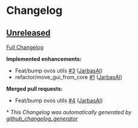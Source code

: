 # Changelog

## [Unreleased](https://github.com/OpenVoiceOS/ovos-gui/tree/HEAD)

[Full Changelog](https://github.com/OpenVoiceOS/ovos-gui/compare/df12af7ee5204fdf331a0694fc1dafa2a54e2a5a...HEAD)

**Implemented enhancements:**

- Feat/bump ovos utils [\#3](https://github.com/OpenVoiceOS/ovos-gui/pull/3) ([JarbasAl](https://github.com/JarbasAl))
- refactor/move\_gui\_from\_core [\#1](https://github.com/OpenVoiceOS/ovos-gui/pull/1) ([JarbasAl](https://github.com/JarbasAl))

**Merged pull requests:**

- Feat/bump ovos utils [\#4](https://github.com/OpenVoiceOS/ovos-gui/pull/4) ([JarbasAl](https://github.com/JarbasAl))



\* *This Changelog was automatically generated by [github_changelog_generator](https://github.com/github-changelog-generator/github-changelog-generator)*

